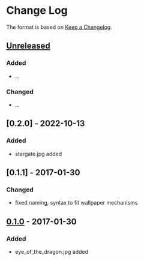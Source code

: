 # Change Log

The format is based on [Keep a Changelog](http://keepachangelog.com/).

## [Unreleased]
### Added
- ...

### Changed
- ...

## [0.2.0] - 2022-10-13
### Added
- stargate.jpg added

## [0.1.1] - 2017-01-30
### Changed
- fixed naming, syntax to fit wallpaper mechanisms

## [0.1.0] - 2017-01-30
### Added
- eye_of_the_dragon.jpg added

[Unreleased]: https://github.com/stonier/groot-eclipse-preferences/compare/0.1.1...HEAD
[0.1.0]: https://github.com/stonier/groot-eclipse-preferences/compare/0.1.0...0.1.1
[0.1.0]: https://github.com/stonier/groot-eclipse-preferences/compare/78eec1338484ccd22a4f5ffd799b83759989d37b...0.1.0
